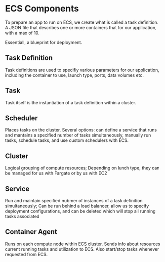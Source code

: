 # ECS Components

To prepare an app to run on ECS, we create what is called a task definition. A JSON file that describes one or more containers that for our application, with a max of 10.

Essentiall, a blueprint for deployment.

## Task Definition

Task definitions are used to specifiy various parameters for our application, including the container to use, launch type, ports, data volumes etc.


## Task

Task itself is the instantiation of a task definition within a cluster. 

## Scheduler

Places tasks on the cluster. Several options: can define a service that runs and mantains a specified number of tasks simultaneously, manually run tasks, schedule tasks, and use custom schedulers with ECS.


## Cluster

Logical grouping of compute resources; Depending on lunch type, they can be managed for us with Fargate or by us with EC2

## Service

Run and maintain specified nubmer of instances of a task definition simultaneously; Can be run behind a load balancer, allow us to specify deployment configurations, and can be deleted which will stop all running tasks associated

## Container Agent

Runs on each compute node within ECS cluster. Sends info about resources current running tasks and utilization to ECS. Also start/stop tasks whenever requested from ECS.